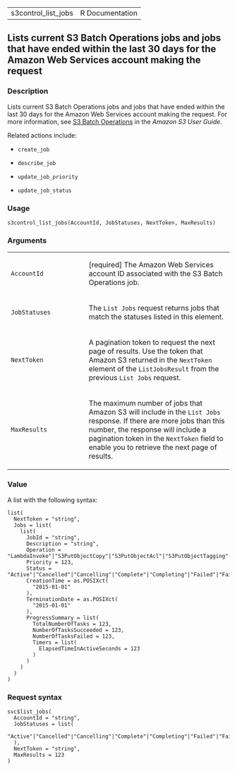 <table style="width: 100%;">
<tbody>
<tr class="odd">
<td>s3control_list_jobs</td>
<td style="text-align: right;">R Documentation</td>
</tr>
</tbody>
</table>

## Lists current S3 Batch Operations jobs and jobs that have ended within the last 30 days for the Amazon Web Services account making the request

### Description

Lists current S3 Batch Operations jobs and jobs that have ended within
the last 30 days for the Amazon Web Services account making the request.
For more information, see [S3 Batch
Operations](https://docs.aws.amazon.com/AmazonS3/latest/userguide/batch-ops.html)
in the *Amazon S3 User Guide*.

Related actions include:

-   `create_job`

-   `describe_job`

-   `update_job_priority`

-   `update_job_status`

### Usage

    s3control_list_jobs(AccountId, JobStatuses, NextToken, MaxResults)

### Arguments

<table>
<colgroup>
<col style="width: 35%" />
<col style="width: 65%" />
</colgroup>
<tbody>
<tr class="odd">
<td><code id="s3control_list_jobs_:_AccountId">AccountId</code></td>
<td><p>[required] The Amazon Web Services account ID associated with the
S3 Batch Operations job.</p></td>
</tr>
<tr class="even">
<td><code id="s3control_list_jobs_:_JobStatuses">JobStatuses</code></td>
<td><p>The <code style="white-space: pre;">⁠List Jobs⁠</code> request
returns jobs that match the statuses listed in this element.</p></td>
</tr>
<tr class="odd">
<td><code id="s3control_list_jobs_:_NextToken">NextToken</code></td>
<td><p>A pagination token to request the next page of results. Use the
token that Amazon S3 returned in the <code>NextToken</code> element of
the <code>ListJobsResult</code> from the previous <code
style="white-space: pre;">⁠List Jobs⁠</code> request.</p></td>
</tr>
<tr class="even">
<td><code id="s3control_list_jobs_:_MaxResults">MaxResults</code></td>
<td><p>The maximum number of jobs that Amazon S3 will include in the
<code style="white-space: pre;">⁠List Jobs⁠</code> response. If there are
more jobs than this number, the response will include a pagination token
in the <code>NextToken</code> field to enable you to retrieve the next
page of results.</p></td>
</tr>
</tbody>
</table>

### Value

A list with the following syntax:

    list(
      NextToken = "string",
      Jobs = list(
        list(
          JobId = "string",
          Description = "string",
          Operation = "LambdaInvoke"|"S3PutObjectCopy"|"S3PutObjectAcl"|"S3PutObjectTagging"|"S3DeleteObjectTagging"|"S3InitiateRestoreObject"|"S3PutObjectLegalHold"|"S3PutObjectRetention"|"S3ReplicateObject",
          Priority = 123,
          Status = "Active"|"Cancelled"|"Cancelling"|"Complete"|"Completing"|"Failed"|"Failing"|"New"|"Paused"|"Pausing"|"Preparing"|"Ready"|"Suspended",
          CreationTime = as.POSIXct(
            "2015-01-01"
          ),
          TerminationDate = as.POSIXct(
            "2015-01-01"
          ),
          ProgressSummary = list(
            TotalNumberOfTasks = 123,
            NumberOfTasksSucceeded = 123,
            NumberOfTasksFailed = 123,
            Timers = list(
              ElapsedTimeInActiveSeconds = 123
            )
          )
        )
      )
    )

### Request syntax

    svc$list_jobs(
      AccountId = "string",
      JobStatuses = list(
        "Active"|"Cancelled"|"Cancelling"|"Complete"|"Completing"|"Failed"|"Failing"|"New"|"Paused"|"Pausing"|"Preparing"|"Ready"|"Suspended"
      ),
      NextToken = "string",
      MaxResults = 123
    )
